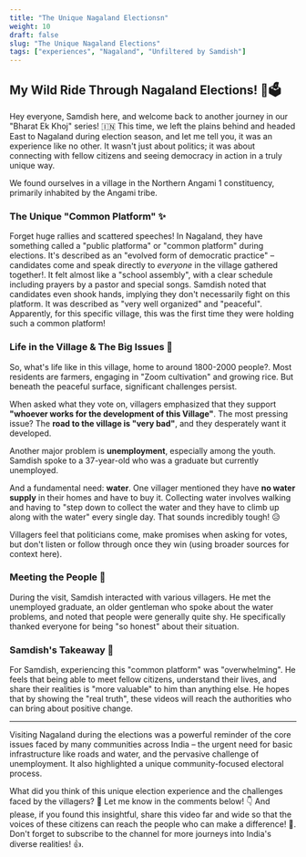 ```yaml
---
title: "The Unique Nagaland Electionsn"
weight: 10
draft: false
slug: "The Unique Nagaland Elections"
tags: ["experiences", "Nagaland", "Unfiltered by Samdish"]
---
```


## My Wild Ride Through Nagaland Elections! 🤪🗳️

Hey everyone, Samdish here, and welcome back to another journey in our "Bharat Ek Khoj" series! 🇮🇳 This time, we left the plains behind and headed East to Nagaland during election season, and let me tell you, it was an experience like no other. It wasn't just about politics; it was about connecting with fellow citizens and seeing democracy in action in a truly unique way.

We found ourselves in a village in the Northern Angami 1 constituency, primarily inhabited by the Angami tribe.

### The Unique "Common Platform" ✨

Forget huge rallies and scattered speeches! In Nagaland, they have something called a "public platforma" or "common platform" during elections. It's described as an "evolved form of democratic practice" – candidates come and speak directly to *everyone* in the village gathered together!. It felt almost like a "school assembly", with a clear schedule including prayers by a pastor and special songs. Samdish noted that candidates even shook hands, implying they don't necessarily fight on this platform. It was described as "very well organized" and "peaceful". Apparently, for this specific village, this was the first time they were holding such a common platform!

### Life in the Village & The Big Issues 🤔

So, what's life like in this village, home to around 1800-2000 people?. Most residents are farmers, engaging in "Zoom cultivation" and growing rice. But beneath the peaceful surface, significant challenges persist.

When asked what they vote on, villagers emphasized that they support **"whoever works for the development of this Village"**. The most pressing issue? The **road to the village is "very bad"**, and they desperately want it developed.

Another major problem is **unemployment**, especially among the youth. Samdish spoke to a 37-year-old who was a graduate but currently unemployed.

And a fundamental need: **water**. One villager mentioned they have **no water supply** in their homes and have to buy it. Collecting water involves walking and having to "step down to collect the water and they have to climb up along with the water" every single day. That sounds incredibly tough! 😥

Villagers feel that politicians come, make promises when asking for votes, but don't listen or follow through once they win (using broader sources for context here).

### Meeting the People 👋

During the visit, Samdish interacted with various villagers. He met the unemployed graduate, an older gentleman who spoke about the water problems, and noted that people were generally quite shy. He specifically thanked everyone for being "so honest" about their situation.

### Samdish's Takeaway 🙏

For Samdish, experiencing this "common platform" was "overwhelming". He feels that being able to meet fellow citizens, understand their lives, and share their realities is "more valuable" to him than anything else. He hopes that by showing the "real truth", these videos will reach the authorities who can bring about positive change.

***

Visiting Nagaland during the elections was a powerful reminder of the core issues faced by many communities across India – the urgent need for basic infrastructure like roads and water, and the pervasive challenge of unemployment. It also highlighted a unique community-focused electoral process.

What did you think of this unique election experience and the challenges faced by the villagers? 🤔 Let me know in the comments below! 👇 And please, if you found this insightful, share this video far and wide so that the voices of these citizens can reach the people who can make a difference! 🙏. Don't forget to subscribe to the channel for more journeys into India's diverse realities! 👍.